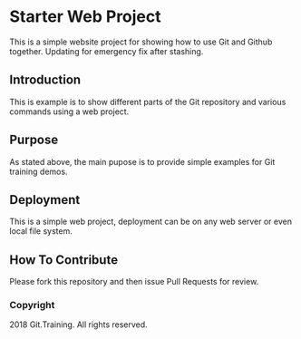 # Starter Web Project

This is a simple website project for 
showing how to use Git and Github together. Updating for emergency fix after stashing.

## Introduction

This is example is to show different parts 
of the Git repository and various commands 
using a web project.

## Purpose

As stated above, the main pupose is to
provide simple examples for Git training demos.

## Deployment

This is a simple web project, deployment can be on
any web server or even local file system.


## How To Contribute

Please fork this repository and then issue Pull Requests for review.

### Copyright

2018 Git.Training. All rights reserved.